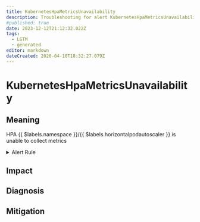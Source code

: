 ```yaml
---
title: KubernetesHpaMetricsUnavailability
description: Troubleshooting for alert KubernetesHpaMetricsUnavailability
#published: true
date: 2023-12-12T21:12:32.022Z
tags: 
  - LGTM
  - generated
editor: markdown
dateCreated: 2020-04-10T18:32:27.079Z
---
```


# KubernetesHpaMetricsUnavailability

## Meaning
[//]: # "Short paragraph that explains what the alert means"
HPA {{ $labels.namespace }}/{{ $labels.horizontalpodautoscaler }} is unable to collect metrics

<details>
  <summary>Alert Rule</summary>

{{% rule "kubernetes/kubestate-exporter.yml" "KubernetesHpaMetricsUnavailability" %}}

{{% comment %}}

```yaml
alert: KubernetesHpaMetricsUnavailability
expr: kube_horizontalpodautoscaler_status_condition{status="false", condition="ScalingActive"} == 1
for: 0m
labels:
    severity: warning
annotations:
    summary: Kubernetes HPA metrics unavailability (instance {{ $labels.instance }})
    description: |-
        HPA {{ $labels.namespace }}/{{ $labels.horizontalpodautoscaler }} is unable to collect metrics
          VALUE = {{ $value }}
          LABELS = {{ $labels }}
    runbook: https://github.com/srerun/prometheus-alerts/blob/main/content/runbooks/kubestate-exporter/KubernetesHpaMetricsUnavailability.md

```

{{% /comment %}}

</details>


## Impact
[//]: # "What could / will happen if the alert is not addressed"



## Diagnosis
[//]: # "Steps to take to identify the cause of the problem"



## Mitigation
[//]: # "The steps necessary to resolve the alert"
